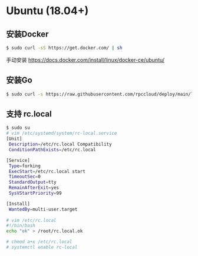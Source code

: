 # Ubuntu (18.04+)

## 安装Docker
```bash
$ sudo curl -sS https://get.docker.com/ | sh
```
手动安装 https://docs.docker.com/install/linux/docker-ce/ubuntu/

## 安装Go
```bash
$ sudo curl -s https://raw.githubusercontent.com/rpccloud/deploy/main/linux/ubuntu/install/go.sh | bash
```

## 支持 rc.local

```bash
$ sudo su
# vim /etc/systemd/system/rc-local.service
[Unit]
 Description=/etc/rc.local Compatibility
 ConditionPathExists=/etc/rc.local

[Service]
 Type=forking
 ExecStart=/etc/rc.local start
 TimeoutSec=0
 StandardOutput=tty
 RemainAfterExit=yes
 SysVStartPriority=99

[Install]
 WantedBy=multi-user.target
 
# vim /etc/rc.local
#!/bin/bash
echo "ok" > /root/rc.local.ok

# chmod a+x /etc/rc.local
# systemctl enable rc-local
```

